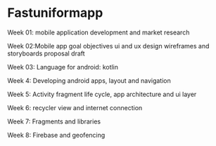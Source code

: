 # Fastuniformapp

 Week 01: mobile application development and market research
 
 Week 02:Mobile app goal objectives ui and ux design wireframes and storyboards proposal draft
 
 Week 03: Language for android: kotlin
 
 Week 4:  Developing android apps, layout and navigation
 
 Week 5: Activity fragment life cycle, app architecture and ui layer

 Week 6: recycler view and internet connection
 
 Week 7: Fragments and libraries

 Week 8: Firebase and geofencing
 



 

